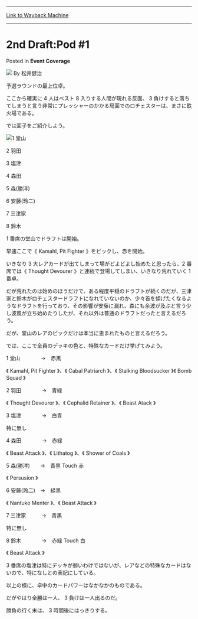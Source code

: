 
---
[Link to Wayback Machine](https://web.archive.org/web/20211207070140/https://magic.wizards.com/en/articles/archive/event-coverage/2nd-draftpod-1-2000-01-01)

[_metadata_:author]:- "松井健治"
[_metadata_:description]:- "予選ラウンドの最上位卓。 ここから確実に 4 人はベスト 8 入りする人間が現れる反面、 3 負けすると落ちてしまうと言う非常にプレッシャーのかかる局面でのロチェスターは、まさに鉄火場である。 では面子をご紹介しよう。 1 堂山　　　　 2 羽田　　　　 3 塩津　　　　 4 森田　　　　 5 森(勝洋)　　 6 安藤(玲二)　 7 三津家　　　 8 鈴木　　　　 1 番席の堂山でドラフトは開始。 早速ここで《 Kamahl, Pit Fighter 》をピックし、赤を開始。 いきなり 3 大レアカードが出てしまって場がどよどよし始めたと思ったら、2 番席では《 Thought Devourer 》と連続で登場してしまい、いきなり荒れていく 1 番卓。"
[_metadata_:generator]:- "Drupal 7 (http://drupal.org)"
[_metadata_:node]:- "742816"
[_metadata_:publish_date]:- "2000-01-01"
[_metadata_:source]:- "div-main-content"
[_metadata_:title]:- "2nd Draft:Pod #1"
[_metadata_:wayback_capture_timestamp]:- "2021-12-07 07:01:40"
[_metadata_:wayback_raw_url]:- "https://web.archive.org/web/20211207070140id_/https://magic.wizards.com/en/articles/archive/event-coverage/2nd-draftpod-1-2000-01-01"
[_metadata_:wayback_url]:- "https://magic.wizards.com/en/articles/archive/event-coverage/2nd-draftpod-1-2000-01-01"
---


2nd Draft:Pod #1
================



 Posted in **Event Coverage**







![](https://media.magic.wizards.com/styles/auth_small/public/generic-avatar-150_225.png)
By 松井健治











予選ラウンドの最上位卓。  

ここから確実に 4 人はベスト 8 入りする人間が現れる反面、 3 負けすると落ちてしまうと言う非常にプレッシャーのかかる局面でのロチェスターは、まさに鉄火場である。


では面子をご紹介しよう。


![](https://media.magic.wizards.com/image_legacy_migration/sideboard/images/gpshi01/907.jpg)1 堂山　　　　  

2 羽田　　　　  

3 塩津　　　　  

4 森田　　　　  

5 森(勝洋)　　  

6 安藤(玲二)　  

7 三津家　　　  

8 鈴木　　　　


1 番席の堂山でドラフトは開始。  

早速ここで《 Kamahl, Pit Fighter 》をピックし、赤を開始。  

いきなり 3 大レアカードが出てしまって場がどよどよし始めたと思ったら、2 番席では《 Thought Devourer 》と連続で登場してしまい、いきなり荒れていく 1 番卓。  

だが荒れたのは始めのほうだけで、ある程度平穏のドラフトが続くのだが、三津家と鈴木がロチェスタードラフトになれていないのか、少々首を傾げたくなるようなドラフトを行っており、その影響が安藤に漏れ、森にも余波が及ぶと言う少し波風が立ち始めたりしたが、それ以外は普通のドラフトだったと言えるだろう。


だが、堂山のレアのピックだけは本当に恵まれたものと言えるだろう。


では、ここで全員のデッキの色と、特殊なカードだけ挙げてみよう。


1 堂山　　　　→　赤黒  

《 Kamahl, Pit Fighter 》、《 Cabal Patriarch 》、《 Stalking Bloodsucker 》《 Bomb Squad 》


2 羽田　　　　→　青緑  

《 Thought Devourer 》、《 Cephalid Retainer 》、《 Beast Atack 》


3 塩津　　　　→　白青  

特に無し


4 森田　　　　→　赤緑  

《 Beast Attack 》、《 Lithatog 》、《 Shower of Coals 》


5 森(勝洋)　　→　青黒 Touch 赤  

《 Persusion 》


6 安藤(玲二)　→　緑黒  

《 Nantuko Menter 》、《 Beast Attack 》


7 三津家　　　→　青黒  

特に無し


8 鈴木　　　　→　赤緑 Touch 白  

《 Beast Attack 》


3 番席の塩津は特にデッキが弱いわけではないが、レアなどの特殊なカードはないので、特になしとの表記にしている。


以上の様に、卓中のカードパワーはなかなかのものである。  

だがやはり全勝は一人、 3 負けは一人出るのだ。  

勝負の行く末は、 3 時間後にはっきりする。







